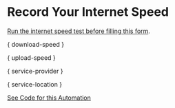 # Record Your Internet Speed

[Run the internet speed test before filling this form](https://www.google.com/search?q=internet+speed+test).

{ download-speed }

{ upload-speed }

{ service-provider }

{ service-location }

[See Code for this Automation](https://github.com/crosscompute/crosscompute-examples/tree/master/forms/gather-speeds/forms/report-internet-speed)
